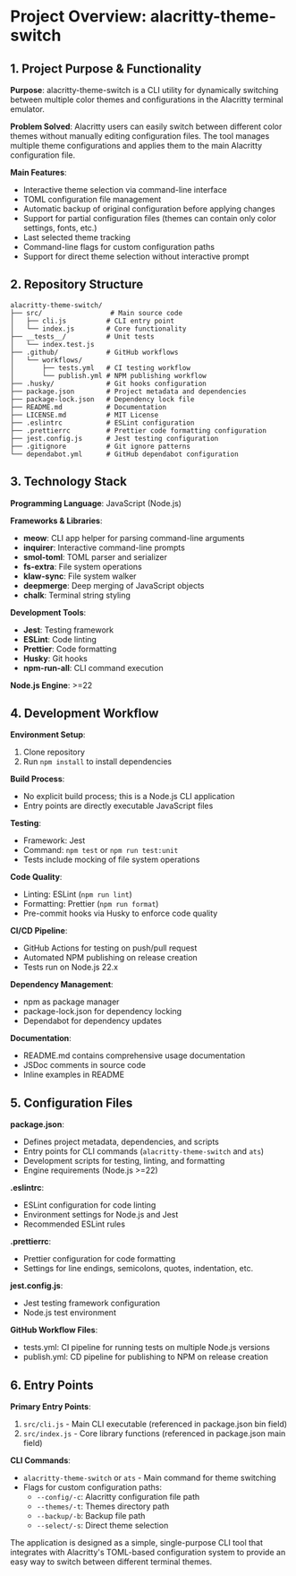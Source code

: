 # Project Overview: alacritty-theme-switch

## 1. Project Purpose & Functionality

**Purpose**: alacritty-theme-switch is a CLI utility for dynamically switching between multiple color themes and configurations in the Alacritty terminal emulator.

**Problem Solved**: Alacritty users can easily switch between different color themes without manually editing configuration files. The tool manages multiple theme configurations and applies them to the main Alacritty configuration file.

**Main Features**:

- Interactive theme selection via command-line interface
- TOML configuration file management
- Automatic backup of original configuration before applying changes
- Support for partial configuration files (themes can contain only color settings, fonts, etc.)
- Last selected theme tracking
- Command-line flags for custom configuration paths
- Support for direct theme selection without interactive prompt

## 2. Repository Structure

```
alacritty-theme-switch/
├── src/                 # Main source code
│   ├── cli.js          # CLI entry point
│   └── index.js        # Core functionality
├── __tests__/          # Unit tests
│   └── index.test.js
├── .github/            # GitHub workflows
│   └── workflows/
│       ├── tests.yml   # CI testing workflow
│       └── publish.yml # NPM publishing workflow
├── .husky/             # Git hooks configuration
├── package.json        # Project metadata and dependencies
├── package-lock.json   # Dependency lock file
├── README.md           # Documentation
├── LICENSE.md          # MIT License
├── .eslintrc           # ESLint configuration
├── .prettierrc         # Prettier code formatting configuration
├── jest.config.js      # Jest testing configuration
├── .gitignore          # Git ignore patterns
└── dependabot.yml      # GitHub dependabot configuration
```

## 3. Technology Stack

**Programming Language**: JavaScript (Node.js)

**Frameworks & Libraries**:

- **meow**: CLI app helper for parsing command-line arguments
- **inquirer**: Interactive command-line prompts
- **smol-toml**: TOML parser and serializer
- **fs-extra**: File system operations
- **klaw-sync**: File system walker
- **deepmerge**: Deep merging of JavaScript objects
- **chalk**: Terminal string styling

**Development Tools**:

- **Jest**: Testing framework
- **ESLint**: Code linting
- **Prettier**: Code formatting
- **Husky**: Git hooks
- **npm-run-all**: CLI command execution

**Node.js Engine**: >=22

## 4. Development Workflow

**Environment Setup**:

1. Clone repository
2. Run `npm install` to install dependencies

**Build Process**:

- No explicit build process; this is a Node.js CLI application
- Entry points are directly executable JavaScript files

**Testing**:

- Framework: Jest
- Command: `npm test` or `npm run test:unit`
- Tests include mocking of file system operations

**Code Quality**:

- Linting: ESLint (`npm run lint`)
- Formatting: Prettier (`npm run format`)
- Pre-commit hooks via Husky to enforce code quality

**CI/CD Pipeline**:

- GitHub Actions for testing on push/pull request
- Automated NPM publishing on release creation
- Tests run on Node.js 22.x

**Dependency Management**:

- npm as package manager
- package-lock.json for dependency locking
- Dependabot for dependency updates

**Documentation**:

- README.md contains comprehensive usage documentation
- JSDoc comments in source code
- Inline examples in README

## 5. Configuration Files

**package.json**:

- Defines project metadata, dependencies, and scripts
- Entry points for CLI commands (`alacritty-theme-switch` and `ats`)
- Development scripts for testing, linting, and formatting
- Engine requirements (Node.js >=22)

**.eslintrc**:

- ESLint configuration for code linting
- Environment settings for Node.js and Jest
- Recommended ESLint rules

**.prettierrc**:

- Prettier configuration for code formatting
- Settings for line endings, semicolons, quotes, indentation, etc.

**jest.config.js**:

- Jest testing framework configuration
- Node.js test environment

**GitHub Workflow Files**:

- tests.yml: CI pipeline for running tests on multiple Node.js versions
- publish.yml: CD pipeline for publishing to NPM on release creation

## 6. Entry Points

**Primary Entry Points**:

1. `src/cli.js` - Main CLI executable (referenced in package.json bin field)
2. `src/index.js` - Core library functions (referenced in package.json main field)

**CLI Commands**:

- `alacritty-theme-switch` or `ats` - Main command for theme switching
- Flags for custom configuration paths:
  - `--config/-c`: Alacritty configuration file path
  - `--themes/-t`: Themes directory path
  - `--backup/-b`: Backup file path
  - `--select/-s`: Direct theme selection

The application is designed as a simple, single-purpose CLI tool that integrates with Alacritty's TOML-based configuration system to provide an easy way to switch between different terminal themes.
